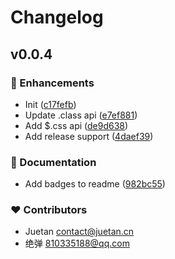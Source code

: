 # Changelog


## v0.0.4


### 🚀 Enhancements

- Init ([c17fefb](https://github.com/juetan/anselector/commit/c17fefb))
- Update .class api ([e7ef881](https://github.com/juetan/anselector/commit/e7ef881))
- Add $.css api ([de9d638](https://github.com/juetan/anselector/commit/de9d638))
- Add release support ([4daef39](https://github.com/juetan/anselector/commit/4daef39))

### 📖 Documentation

- Add badges to readme ([982bc55](https://github.com/juetan/anselector/commit/982bc55))

### ❤️ Contributors

- Juetan <contact@juetan.cn>
- 绝弹 <810335188@qq.com>

